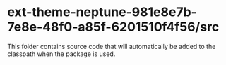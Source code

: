 # ext-theme-neptune-981e8e7b-7e8e-48f0-a85f-6201510f4f56/src

This folder contains source code that will automatically be added to the classpath when
the package is used.
